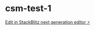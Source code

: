 # csm-test-1

[Edit in StackBlitz next generation editor ⚡️](https://stackblitz.com/~/github.com/almog1337/csm-test-1)